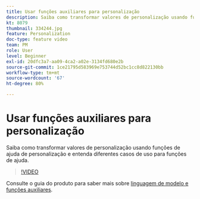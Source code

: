 ```yaml
---
title: Usar funções auxiliares para personalização
description: Saiba como transformar valores de personalização usando funções de ajuda de personalização e entenda diferentes casos de uso para funções de ajuda.
kt: 8079
thumbnail: 334244.jpg
feature: Personalization
doc-type: feature video
team: PM
role: User
level: Beginner
exl-id: 20dfc3a7-aa09-4ca2-a02e-3134fd680e2b
source-git-commit: 1ce21795d583969e753744d52bc1cc8d822130bb
workflow-type: tm+mt
source-wordcount: '67'
ht-degree: 80%

---
```


# Usar funções auxiliares para personalização

Saiba como transformar valores de personalização usando funções de ajuda de personalização e entenda diferentes casos de uso para funções de ajuda.

>[!VIDEO](https://video.tv.adobe.com/v/334244?quality=12)

Consulte o guia do produto para saber mais sobre [linguagem de modelo e funções auxiliares](https://experienceleague.adobe.com/docs/journey-optimizer/using/personalization/functions/functions.html?lang=pt-BR).
